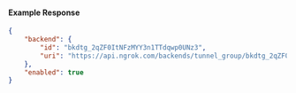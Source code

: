 <!-- Code generated for API Clients. DO NOT EDIT. -->

#### Example Response

```json
{
	"backend": {
		"id": "bkdtg_2qZF0ItNFzMYY3n1TTdqwp0UNz3",
		"uri": "https://api.ngrok.com/backends/tunnel_group/bkdtg_2qZF0ItNFzMYY3n1TTdqwp0UNz3"
	},
	"enabled": true
}
```
